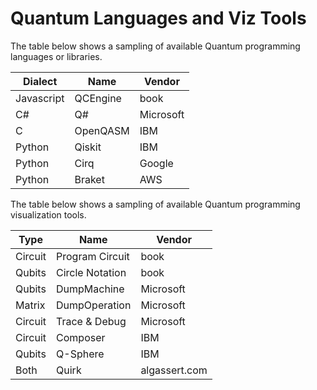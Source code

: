 # Quantum Languages and Viz Tools

The table below shows a sampling of available Quantum programming languages or libraries.

| Dialect    | Name     | Vendor    |
|------------|----------|-----------|
| Javascript | QCEngine | book      |
| C#         | Q#       | Microsoft |
| C          | OpenQASM | IBM       |
| Python     | Qiskit   | IBM       |
| Python     | Cirq     | Google    |
| Python     | Braket   | AWS       |

The table below shows a sampling of available Quantum programming visualization tools.

| Type       | Name     | Vendor    |
|------------|----------|-----------|
| Circuit    | Program Circuit | book      |
| Qubits     | Circle Notation | book      |
| Qubits     | DumpMachine | Microsoft      |
| Matrix     | DumpOperation | Microsoft      |
| Circuit    | Trace & Debug | Microsoft      |
| Circuit    | Composer   | IBM       |
| Qubits     | Q-Sphere   | IBM       |
| Both       | Quirk       | algassert.com    |
